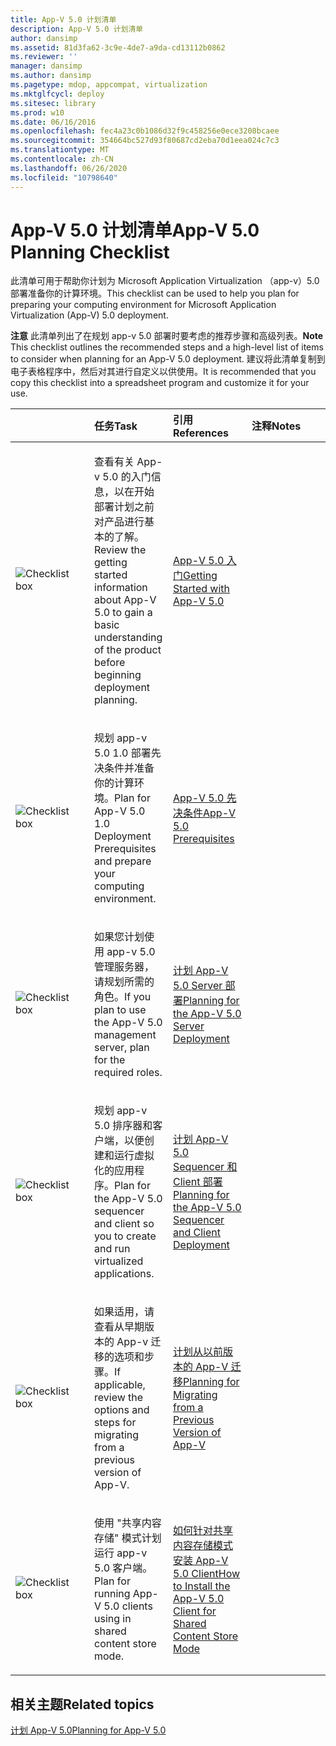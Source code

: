 ```yaml
---
title: App-V 5.0 计划清单
description: App-V 5.0 计划清单
author: dansimp
ms.assetid: 81d3fa62-3c9e-4de7-a9da-cd13112b0862
ms.reviewer: ''
manager: dansimp
ms.author: dansimp
ms.pagetype: mdop, appcompat, virtualization
ms.mktglfcycl: deploy
ms.sitesec: library
ms.prod: w10
ms.date: 06/16/2016
ms.openlocfilehash: fec4a23c0b1086d32f9c458256e0ece3208bcaee
ms.sourcegitcommit: 354664bc527d93f80687cd2eba70d1eea024c7c3
ms.translationtype: MT
ms.contentlocale: zh-CN
ms.lasthandoff: 06/26/2020
ms.locfileid: "10798640"
---
```

# <span data-ttu-id="201a9-103">App-V 5.0 计划清单</span><span class="sxs-lookup"><span data-stu-id="201a9-103">App-V 5.0 Planning Checklist</span></span>


<span data-ttu-id="201a9-104">此清单可用于帮助你计划为 Microsoft Application Virtualization （app-v）5.0 部署准备你的计算环境。</span><span class="sxs-lookup"><span data-stu-id="201a9-104">This checklist can be used to help you plan for preparing your computing environment for Microsoft Application Virtualization (App-V) 5.0 deployment.</span></span>

<span data-ttu-id="201a9-105">**注意** 此清单列出了在规划 app-v 5.0 部署时要考虑的推荐步骤和高级列表。</span><span class="sxs-lookup"><span data-stu-id="201a9-105">**Note** This checklist outlines the recommended steps and a high-level list of items to consider when planning for an App-V 5.0 deployment.</span></span> <span data-ttu-id="201a9-106">建议将此清单复制到电子表格程序中，然后对其进行自定义以供使用。</span><span class="sxs-lookup"><span data-stu-id="201a9-106">It is recommended that you copy this checklist into a spreadsheet program and customize it for your use.</span></span>

 

<table>
<colgroup>
<col width="25%" />
<col width="25%" />
<col width="25%" />
<col width="25%" />
</colgroup>
<thead>
<tr class="header">
<th align="left"></th>
<th align="left"><span data-ttu-id="201a9-107">任务</span><span class="sxs-lookup"><span data-stu-id="201a9-107">Task</span></span></th>
<th align="left"><span data-ttu-id="201a9-108">引用</span><span class="sxs-lookup"><span data-stu-id="201a9-108">References</span></span></th>
<th align="left"><span data-ttu-id="201a9-109">注释</span><span class="sxs-lookup"><span data-stu-id="201a9-109">Notes</span></span></th>
</tr>
</thead>
<tbody>
<tr class="odd">
<td align="left"><img src="images/checklistbox.gif" alt="Checklist box" /></td>
<td align="left"><p><span data-ttu-id="201a9-110">查看有关 App-v 5.0 的入门信息，以在开始部署计划之前对产品进行基本的了解。</span><span class="sxs-lookup"><span data-stu-id="201a9-110">Review the getting started information about App-V 5.0 to gain a basic understanding of the product before beginning deployment planning.</span></span></p></td>
<td align="left"><p><a href="getting-started-with-app-v-50--rtm.md" data-raw-source="[Getting Started with App-V 5.0](getting-started-with-app-v-50--rtm.md)"><span data-ttu-id="201a9-111">App-V 5.0 入门</span><span class="sxs-lookup"><span data-stu-id="201a9-111">Getting Started with App-V 5.0</span></span></a></p></td>
<td align="left"><p></p></td>
</tr>
<tr class="even">
<td align="left"><img src="images/checklistbox.gif" alt="Checklist box" /></td>
<td align="left"><p><span data-ttu-id="201a9-112">规划 app-v 5.0 1.0 部署先决条件并准备你的计算环境。</span><span class="sxs-lookup"><span data-stu-id="201a9-112">Plan for App-V 5.0 1.0 Deployment Prerequisites and prepare your computing environment.</span></span></p></td>
<td align="left"><p><a href="app-v-50-prerequisites.md" data-raw-source="[App-V 5.0 Prerequisites](app-v-50-prerequisites.md)"><span data-ttu-id="201a9-113">App-V 5.0 先决条件</span><span class="sxs-lookup"><span data-stu-id="201a9-113">App-V 5.0 Prerequisites</span></span></a></p></td>
<td align="left"><p></p></td>
</tr>
<tr class="odd">
<td align="left"><img src="images/checklistbox.gif" alt="Checklist box" /></td>
<td align="left"><p><span data-ttu-id="201a9-114">如果您计划使用 app-v 5.0 管理服务器，请规划所需的角色。</span><span class="sxs-lookup"><span data-stu-id="201a9-114">If you plan to use the App-V 5.0 management server, plan for the required roles.</span></span></p></td>
<td align="left"><p><a href="planning-for-the-app-v-50-server-deployment.md" data-raw-source="[Planning for the App-V 5.0 Server Deployment](planning-for-the-app-v-50-server-deployment.md)"><span data-ttu-id="201a9-115">计划 App-V 5.0 Server 部署</span><span class="sxs-lookup"><span data-stu-id="201a9-115">Planning for the App-V 5.0 Server Deployment</span></span></a></p></td>
<td align="left"><p></p></td>
</tr>
<tr class="even">
<td align="left"><img src="images/checklistbox.gif" alt="Checklist box" /></td>
<td align="left"><p><span data-ttu-id="201a9-116">规划 app-v 5.0 排序器和客户端，以便创建和运行虚拟化的应用程序。</span><span class="sxs-lookup"><span data-stu-id="201a9-116">Plan for the App-V 5.0 sequencer and client so you to create and run virtualized applications.</span></span></p></td>
<td align="left"><p><a href="planning-for-the-app-v-50-sequencer-and-client-deployment.md" data-raw-source="[Planning for the App-V 5.0 Sequencer and Client Deployment](planning-for-the-app-v-50-sequencer-and-client-deployment.md)"><span data-ttu-id="201a9-117">计划 App-V 5.0 Sequencer 和 Client 部署</span><span class="sxs-lookup"><span data-stu-id="201a9-117">Planning for the App-V 5.0 Sequencer and Client Deployment</span></span></a></p></td>
<td align="left"><p></p></td>
</tr>
<tr class="odd">
<td align="left"><img src="images/checklistbox.gif" alt="Checklist box" /></td>
<td align="left"><p><span data-ttu-id="201a9-118">如果适用，请查看从早期版本的 App-v 迁移的选项和步骤。</span><span class="sxs-lookup"><span data-stu-id="201a9-118">If applicable, review the options and steps for migrating from a previous version of App-V.</span></span></p></td>
<td align="left"><p><a href="planning-for-migrating-from-a-previous-version-of-app-v.md" data-raw-source="[Planning for Migrating from a Previous Version of App-V](planning-for-migrating-from-a-previous-version-of-app-v.md)"><span data-ttu-id="201a9-119">计划从以前版本的 App-V 迁移</span><span class="sxs-lookup"><span data-stu-id="201a9-119">Planning for Migrating from a Previous Version of App-V</span></span></a></p></td>
<td align="left"><p></p></td>
</tr>
<tr class="even">
<td align="left"><img src="images/checklistbox.gif" alt="Checklist box" /></td>
<td align="left"><p><span data-ttu-id="201a9-120">使用 "共享内容存储" 模式计划运行 app-v 5.0 客户端。</span><span class="sxs-lookup"><span data-stu-id="201a9-120">Plan for running App-V 5.0 clients using in shared content store mode.</span></span></p></td>
<td align="left"><p><a href="how-to-install-the-app-v-50-client-for-shared-content-store-mode.md" data-raw-source="[How to Install the App-V 5.0 Client for Shared Content Store Mode](how-to-install-the-app-v-50-client-for-shared-content-store-mode.md)"><span data-ttu-id="201a9-121">如何针对共享内容存储模式安装 App-V 5.0 Client</span><span class="sxs-lookup"><span data-stu-id="201a9-121">How to Install the App-V 5.0 Client for Shared Content Store Mode</span></span></a></p></td>
<td align="left"><p></p></td>
</tr>
</tbody>
</table>

 






## <span data-ttu-id="201a9-122">相关主题</span><span class="sxs-lookup"><span data-stu-id="201a9-122">Related topics</span></span>


[<span data-ttu-id="201a9-123">计划 App-V 5.0</span><span class="sxs-lookup"><span data-stu-id="201a9-123">Planning for App-V 5.0</span></span>](planning-for-app-v-50-rc.md)

 

 





